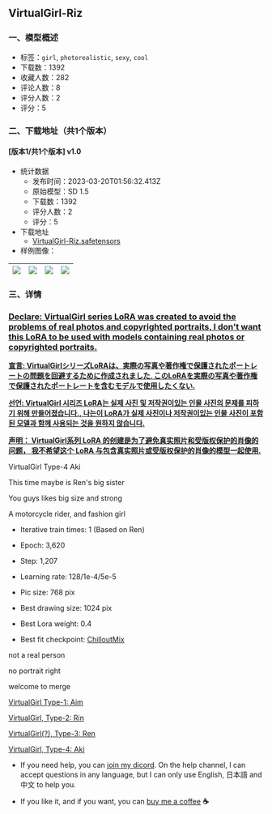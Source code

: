 ## VirtualGirl-Riz
### 一、模型概述

- 标签：`girl`, `photorealistic`, `sexy`, `cool`
- 下载数：1392
- 收藏人数：282
- 评论人数：8
- 评分人数：2
- 评分：5

### 二、下载地址（共1个版本）

#### [版本1/共1个版本] v1.0

- 统计数据
  - 发布时间：2023-03-20T01:56:32.413Z
  - 原始模型：SD 1.5
  - 下载数：1392
  - 评分人数：2
  - 评分：5
- 下载地址
  - [VirtualGirl-Riz.safetensors](https://civitai.com/api/download/models/25920)
- 样例图像：

| <img src="https://image.civitai.com/xG1nkqKTMzGDvpLrqFT7WA/121fb5c1-074b-4038-b1aa-119251e17700/width=450/285069.jpeg" /> | <img src="https://image.civitai.com/xG1nkqKTMzGDvpLrqFT7WA/47276e2a-2149-4477-a399-f710b073b100/width=450/285070.jpeg" /> | <img src="https://image.civitai.com/xG1nkqKTMzGDvpLrqFT7WA/70e7c287-c19a-42eb-44af-15da18157a00/width=450/285198.jpeg" /> | <img src="https://image.civitai.com/xG1nkqKTMzGDvpLrqFT7WA/3d4c27cd-fb26-4e31-5c4b-672afd3ff200/width=450/285184.jpeg" /> |
| ---- | ---- | ---- | ---- |


### 三、详情
<h3><u>Declare: VirtualGirl series LoRA was created to avoid the problems of real photos and copyrighted portraits, I don't want this LoRA to be used with models containing real photos or copyrighted portraits.</u></h3><p></p><p><strong><u>宣言: VirtualGirlシリーズLoRAは、実際の写真や著作権で保護されたポートレートの問題を回避するために作成されました, このLoRAを実際の写真や著作権で保護されたポートレートを含むモデルで使用したくない.</u></strong></p><p></p><p><strong><u>선언: VirtualGirl 시리즈 LoRA는 실제 사진 및 저작권이있는 인물 사진의 문제를 피하기 위해 만들어졌습니다., 나는이 LoRA가 실제 사진이나 저작권이있는 인물 사진이 포함 된 모델과 함께 사용되는 것을 원하지 않습니다.</u></strong></p><p></p><p><strong><u>声明： VirtualGirl系列 LoRA 的创建是为了避免真实照片和受版权保护的肖像的问题， 我不希望这个 LoRA 与包含真实照片或受版权保护的肖像的模型一起使用.</u></strong></p><p></p><p>VirtualGirl Type-4 Aki</p><p></p><p>This time maybe is Ren's big sister</p><p>You guys likes big size and strong</p><p>A motorcycle rider, and  fashion girl</p><p></p><ul><li><p>Iterative train times: 1 (Based on Ren)</p></li><li><p>Epoch: 3,620</p></li><li><p>Step: 1,207</p></li><li><p>Learning rate: 128/1e-4/5e-5</p></li><li><p>Pic size: 768 pix</p></li><li><p>Best drawing size: 1024 pix</p></li><li><p>Best Lora weight: 0.4</p></li><li><p>Best fit checkpoint: <a target="_blank" rel="ugc" href="https://civitai.com/models/6424/chilloutmix">ChilloutMix</a></p></li></ul><p></p><p>not a real person</p><p>no portrait right</p><p>welcome to merge</p><p></p><p><a target="_blank" rel="ugc" href="https://civitai.com/models/12327/virtualgirl-aim">VirtualGirl Type-1: Aim</a></p><p><a target="_blank" rel="ugc" href="https://civitai.com/models/12874/virtualgirl-rin">VirtualGirl, Type-2: Rin</a></p><p><a target="_blank" rel="ugc" href="https://civitai.com/models/18178/">VirtualGirl(?), Type-3: Ren</a></p><p><a target="_blank" rel="ugc" href="https://civitai.com/models/18178/">VirtualGirl, Type-4: Aki</a></p><p></p><ul><li><p>If you need help, you can <a target="_blank" rel="ugc" href="https://discord.gg/WPUsuyf2XA">join my dicord</a>. On the help channel, I can accept questions in any language, but I can only use English, 日本語 and 中文 to help you.</p></li><li><p>If you like it, and if you want, you can <a target="_blank" rel="ugc" href="https://www.buymeacoffee.com/NyaaCaster">buy me a coffee</a> <strong>☕</strong></p></li></ul>